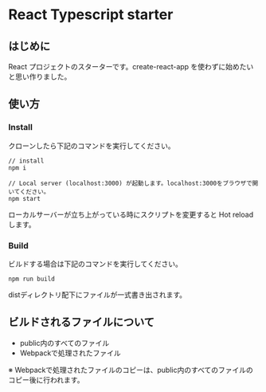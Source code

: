 # React Typescript starter

## はじめに

React プロジェクトのスターターです。create-react-app を使わずに始めたいと思い作りました。

## 使い方

### Install

クローンしたら下記のコマンドを実行してください。

```
// install
npm i

// Local server (localhost:3000) が起動します。localhost:3000をブラウザで開いてください。
npm start
```

ローカルサーバーが立ち上がっている時にスクリプトを変更すると Hot reload します。

### Build

ビルドする場合は下記のコマンドを実行してください。

```
npm run build
```

distディレクトリ配下にファイルが一式書き出されます。

## ビルドされるファイルについて

- public内のすべてのファイル
- Webpackで処理されたファイル

※ Webpackで処理されたファイルのコピーは、public内のすべてのファイルのコピー後に行われます。